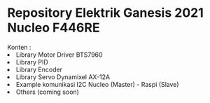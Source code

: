 <h1> Repository Elektrik Ganesis 2021<br> 
Nucleo F446RE</h1>
Konten : 
<li> Library Motor Driver BTS7960</li>
<li> Library PID</li>
<li> Library Encoder</li>
<li> Library Servo Dynamixel AX-12A</li>
<li> Example komunikasi I2C Nucleo (Master) - Raspi (Slave)</li>
<li> Others (coming soon) </li>
